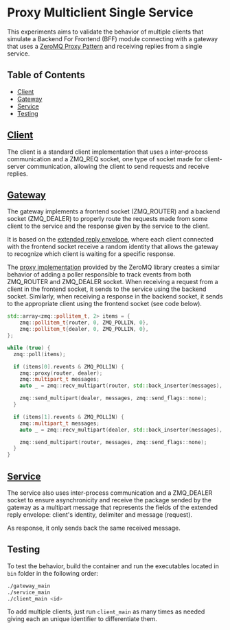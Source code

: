# Proxy Multiclient Single Service

This experiments aims to validate the behavior of multiple clients that simulate a Backend For Frontend (BFF) module connecting with a gateway that uses a [ZeroMQ Proxy Pattern](https://zguide.zeromq.org/docs/chapter2/#ZeroMQ-s-Built-In-Proxy-Function) and receiving replies from a single service.

## Table of Contents
- [Client](#Client)
- [Gateway](#Gateway)
- [Service](#Service)
- [Testing](#Testing)

## [Client](/gateway/client_main.cpp)

The client is a standard client implementation that uses a inter-process communication and a ZMQ_REQ socket, one type of socket made for client-server communication, allowing the client to send requests and receive replies.

## [Gateway](/gateway/gateway_main.cpp)

The gateway implements a frontend socket (ZMQ_ROUTER) and a backend socket (ZMQ_DEALER) to properly route the requests made from some client to the service and the response given by the service to the client. 

It is based on the [extended reply envelope]( https://zguide.zeromq.org/docs/chapter3/#The-Extended-Reply-Envelope), where each client connected with the frontend socket receive a random identity that allows the gateway to recognize which client is waiting for a specific response.

The [proxy implementation](https://libzmq.readthedocs.io/en/zeromq3-x/zmq_proxy.html) provided by the ZeroMQ library creates a similar behavior of adding a poller responsible to track events from both ZMQ_ROUTER and ZMQ_DEALER socket. When receiving a request from a client in the frontend socket, it sends to the service using the backend socket. Similarly, when receiving a response in the backend socket, it sends to the appropriate client using the frontend socket (see code below).

```C++
std::array<zmq::pollitem_t, 2> items = {
    zmq::pollitem_t{router, 0, ZMQ_POLLIN, 0},
    zmq::pollitem_t{dealer, 0, ZMQ_POLLIN, 0},
};

while (true) {
  zmq::poll(items);

  if (items[0].revents & ZMQ_POLLIN) {
    zmq::proxy(router, dealer);
    zmq::multipart_t messages;
    auto _ = zmq::recv_multipart(router, std::back_inserter(messages), zmq::recv_flags::none);

    zmq::send_multipart(dealer, messages, zmq::send_flags::none);
  }

  if (items[1].revents & ZMQ_POLLIN) {
    zmq::multipart_t messages;
    auto _ = zmq::recv_multipart(dealer, std::back_inserter(messages), zmq::recv_flags::none);

    zmq::send_multipart(router, messages, zmq::send_flags::none);
  }
}
```

## [Service](gateway/service_main.cpp)

The service also uses inter-process communication and a ZMQ_DEALER socket to ensure asynchronicity and receive the package sended by the gateway as a multipart message that represents the fields of the extended reply envelope: client's identity, delimiter and message (request).

As response, it only sends back the same received message.

## Testing

To test the behavior, build the container and run the executables located in `bin` folder in the following order:

``` bash
./gateway_main
./service_main
./client_main <id>
```

To add multiple clients, just run `client_main` as many times as needed giving each an unique identifier to differentiate them.

